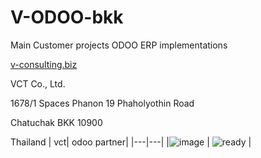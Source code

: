 # V-ODOO-bkk

Main Customer projects ODOO ERP implementations

[v-consulting.biz](v-consulting.biz)

VCT Co., Ltd.

1678/1 Spaces Phanon 19 Phaholyothin Road 

Chatuchak BKK 10900 

Thailand
| vct| odoo partner|
|---|---|
|![image](https://user-images.githubusercontent.com/121847547/214823486-40610300-ac9d-4d00-b31a-e56ae2075ab9.png) | ![ready](https://odoocdn.com/openerp_website/static/src/img/assets/png/odoo_ready_partners_rgb.png) |
